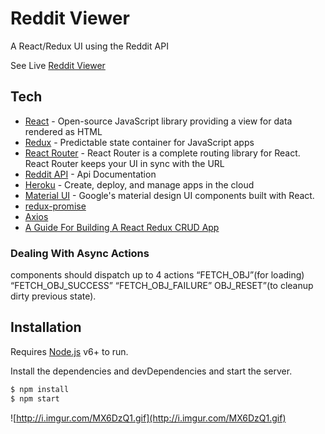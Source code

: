 # Reddit Viewer

A React/Redux UI using the Reddit API

See Live [Reddit Viewer](https://slider-puzzle.herokuapp.com/)

## Tech

* [React](https://facebook.github.io/react/docs/getting-started.html) - Open-source JavaScript library providing a view for data rendered as HTML
* [Redux](https://github.com/reactjs/redux) - Predictable state container for JavaScript apps
* [React Router](https://github.com/ReactTraining/react-router/tree/master/docs) - React Router is a complete routing library for React. React Router keeps your UI in sync with the URL
* [Reddit API](https://www.reddit.com/dev/api/) - Api Documentation
* [Heroku](https://devcenter.heroku.com/categories/reference) - Create, deploy, and manage apps in the cloud
* [Material UI](http://www.material-ui.com/) - Google's material design UI components built with React.
* [redux-promise](redux-promise)
* [Axios](axios)
* [A Guide For Building A React Redux CRUD App](https://medium.com/@rajaraodv/a-guide-for-building-a-react-redux-crud-app-7fe0b8943d0f#.h1ph3lgf6)

### Dealing With Async Actions
components should dispatch up to 4 actions
“FETCH_OBJ”(for loading)
“FETCH_OBJ_SUCCESS”
“FETCH_OBJ_FAILURE”
OBJ_RESET”(to cleanup dirty previous state).

## Installation


Requires [Node.js](https://nodejs.org/) v6+ to run.

Install the dependencies and devDependencies and start the server.

```sh
$ npm install
$ npm start
```

![http://i.imgur.com/MX6DzQ1.gif](http://i.imgur.com/MX6DzQ1.gif)
